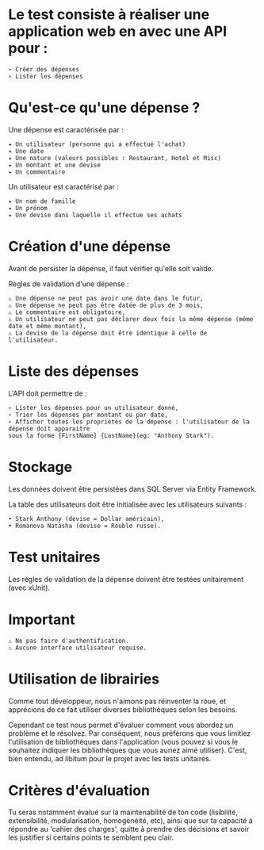 # Le test consiste à réaliser une application web en avec une API pour :

    ➢ Créer des dépenses 
    ➢ Lister les dépenses 

# Qu'est-ce qu'une dépense ?

Une dépense est caractérisée par : 

    ✦ Un utilisateur (personne qui a effectué l'achat) 
    ✦ Une date 
    ✦ Une nature (valeurs possibles : Restaurant, Hotel et Misc) 
    ✦ Un montant et une devise 
    ✦ Un commentaire 

Un utilisateur est caractérisé par : 

    ✦ Un nom de famille 
    ✦ Un prénom 
    ✦ Une devise dans laquelle il effectue ses achats 

# Création d'une dépense 

Avant de persister la dépense, il faut vérifier qu'elle soit valide. 

Règles de validation d'une dépense :

    ⚠ Une dépense ne peut pas avoir une date dans le futur, 
    ⚠ Une dépense ne peut pas être datée de plus de 3 mois, 
    ⚠ Le commentaire est obligatoire, 
    ⚠ Un utilisateur ne peut pas déclarer deux fois la même dépense (même date et même montant), 
    ⚠ La devise de la dépense doit être identique à celle de l'utilisateur. 

# Liste des dépenses 

L'API doit permettre de :

    ➢ Lister les dépenses pour un utilisateur donné, 
    ➢ Trier les dépenses par montant ou par date, 
    ➢ Afficher toutes les propriétés de la dépense : l'utilisateur de la dépense doit apparaitre 
    sous la forme {FirstName} {LastName}(eg: "Anthony Stark").  

# Stockage

Les données doivent être persistées dans SQL Server via Entity Framework. 

La table des utilisateurs doit être initialisée avec les utilisateurs suivants : 

    • Stark Anthony (devise = Dollar américain), 
    • Romanova Natasha (devise = Rouble russe). 

# Test unitaires

Les règles de validation de la dépense doivent être testées unitairement (avec xUnit).

# Important

    ⚠ Ne pas faire d'authentification.
    ⚠ Aucune interface utilisateur requise. 

# Utilisation de librairies

Comme tout développeur, nous n'aimons pas réinventer la roue, et apprécions de ce fait 
utiliser diverses bibliothèques selon les besoins.

Cependant ce test nous permet d'évaluer comment vous abordez un problème et le résolvez. 
Par conséquent, nous préférons que vous limitiez l'utilisation de bibliothèques dans l'application
(vous pouvez si vous le souhaitez indiquer les bibliothèques que vous auriez aimé utiliser). 
C'est, bien entendu, ad libitum pour le projet avec les tests unitaires.

# Critères d'évaluation

Tu seras notamment évalué sur la maintenabilité de ton code (lisibilité, extensibilité, 
modularisation, homogénéité, etc), ainsi que sur ta capacité à répondre au 'cahier des charges',
quitte à prendre des décisions et savoir les justifier si certains points te semblent peu clair.
